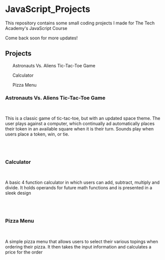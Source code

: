 # JavaScript_Projects
 This repository contains some small coding projects I made for The Tech Academy's JavaScript Course

Come back soon for more updates!

<h2>Projects</h2>
<hl>
<ul>Astronauts Vs. Aliens Tic-Tac-Toe Game</ul>
<ul>Calculator</ul>
<ul>Pizza Menu</ul>

<h3>Astronauts Vs. Aliens Tic-Tac-Toe Game</h3>
<br>
<p>This is a classic game of tic-tac-toe, but with an updated space theme. The user plays against a computer, which continually ad automatically places their token in an available square when it is their turn. Sounds play when users place a token, win, or tie.</p>
<br>
<br>
<h3>Calculator</h3>
<br>
<p>A basic 4 function calculator in which users can add, subtract, multiply and divide. It holds operands for future math functions and is presented in a sleek design</p>
<br>
<br>
<h3>Pizza Menu</h3>
<br>
<p>A simple pizza menu that allows users to select their various topings when ordering their pizza. It then takes the input information and calculates a price for the order </p>